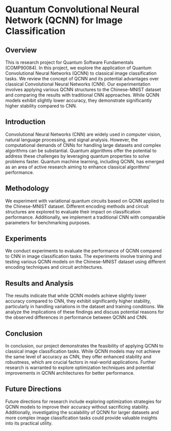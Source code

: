 # Quantum Convolutional Neural Network (QCNN) for Image Classification

## Overview

This is research project for Quantum Software Fundamentals (COMP90084). In this project, we explore the application of Quantum Convolutional Neural Networks (QCNN) to classical image classification tasks. We review the concept of QCNN and its potential advantages over classical Convolutional Neural Networks (CNN). Our experimentation involves applying various QCNN structures to the Chinese-MNIST dataset and comparing the results with traditional CNN approaches. While QCNN models exhibit slightly lower accuracy, they demonstrate significantly higher stability compared to CNN.

## Introduction

Convolutional Neural Networks (CNN) are widely used in computer vision, natural language processing, and signal analysis. However, the computational demands of CNNs for handling large datasets and complex algorithms can be substantial. Quantum algorithms offer the potential to address these challenges by leveraging quantum properties to solve problems faster. Quantum machine learning, including QCNN, has emerged as an area of active research aiming to enhance classical algorithms' performance.

## Methodology

We experiment with variational quantum circuits based on QCNN applied to the Chinese-MNIST dataset. Different encoding methods and circuit structures are explored to evaluate their impact on classification performance. Additionally, we implement a traditional CNN with comparable parameters for benchmarking purposes.

## Experiments

We conduct experiments to evaluate the performance of QCNN compared to CNN in image classification tasks. The experiments involve training and testing various QCNN models on the Chinese-MNIST dataset using different encoding techniques and circuit architectures.

## Results and Analysis

The results indicate that while QCNN models achieve slightly lower accuracy compared to CNN, they exhibit significantly higher stability, particularly in handling variations in the dataset and training conditions. We analyze the implications of these findings and discuss potential reasons for the observed differences in performance between QCNN and CNN.

## Conclusion

In conclusion, our project demonstrates the feasibility of applying QCNN to classical image classification tasks. While QCNN models may not achieve the same level of accuracy as CNN, they offer enhanced stability and robustness, which are crucial factors in real-world applications. Further research is warranted to explore optimization techniques and potential improvements in QCNN architectures for better performance.

## Future Directions

Future directions for research include exploring optimization strategies for QCNN models to improve their accuracy without sacrificing stability. Additionally, investigating the scalability of QCNN for larger datasets and more complex image classification tasks could provide valuable insights into its practical utility.
